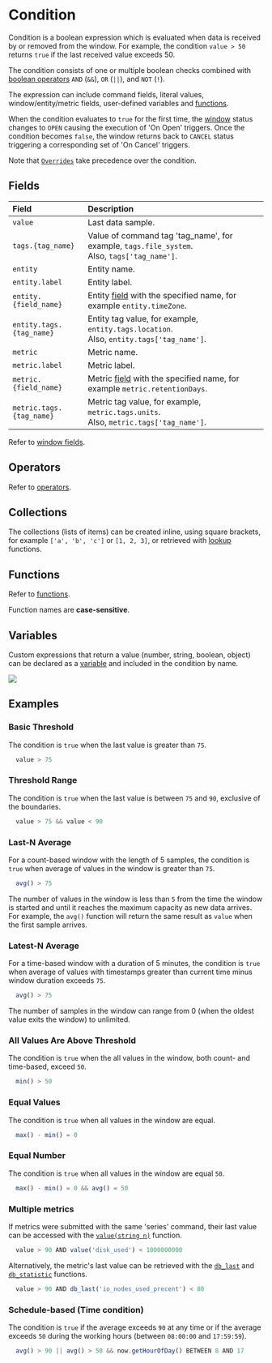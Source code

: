 # Condition

Condition is a boolean expression which is evaluated when data is received by or removed from the window. For example, the condition `value > 50` returns `true` if the last received value exceeds 50.

The condition consists of one or multiple boolean checks combined with [boolean operators](operators.md#boolean-operators) `AND` (`&&`), `OR` (`||`), and `NOT` (`!`).

The expression can include command fields, literal values, window/entity/metric fields, user-defined variables and [functions](functions.md).

When the condition evaluates to `true` for the first time, the [window](window.md) status changes to `OPEN` causing the execution of 'On Open' triggers. Once the condition becomes `false`, the window returns back to `CANCEL` status triggering a corresponding set of 'On Cancel' triggers.

Note that [`Overrides`](overrides.md) take precedence over the condition.

## Fields

| **Field** | **Description** |
| :--- | :--- |
| `value` | Last data sample. |
| `tags.{tag_name}` | Value of command tag 'tag_name', for example, `tags.file_system`. <br>Also, `tags['tag_name']`.|
| `entity` | Entity name. |
| `entity.label` | Entity label. |
| `entity.{field_name}` | Entity [field](../api/meta/entity/list.md#fields) with the specified name, for example `entity.timeZone`. |
| `entity.tags.{tag_name}` | Entity tag value, for example, `entity.tags.location`. <br>Also, `entity.tags['tag_name']`. |
| `metric` | Metric name. |
| `metric.label` | Metric label. |
| `metric.{field_name}` | Metric [field](../api/meta/metric/list.md#fields) with the specified name, for example `metric.retentionDays`. |
| `metric.tags.{tag_name}` | Metric tag value, for example, `metric.tags.units`. <br>Also, `metric.tags['tag_name']`. |

Refer to [window fields](window.md#window-fields).

## Operators

Refer to [operators](operators.md).

## Collections

The collections (lists of items) can be created inline, using square brackets, for example `['a', 'b', 'c']` or `[1, 2, 3]`, or retrieved with [lookup](functions.md#lookup-functions) functions.

## Functions

Refer to [functions](functions.md).

Function names are **case-sensitive**.

## Variables

Custom expressions that return a value (number, string, boolean, object) can be declared as a [variable](variables.md) and included in the condition by name.

![](images/condition-variable.png)

## Examples

### Basic Threshold

The condition is `true` when the last value is greater than `75`.

```javascript
  value > 75
```

### Threshold Range

The condition is `true` when the last value is between `75` and `90`, exclusive of the boundaries.

```javascript
  value > 75 && value < 90
```

### Last-N Average

For a count-based window with the length of 5 samples, the condition is `true` when average of values in the window is greater than `75`.

```javascript
  avg() > 75
```

The number of values in the window is less than `5` from the time the window is started and until it reaches the maximum capacity as new data arrives. For example, the `avg()` function will return the same result as `value` when the first sample arrives.

### Latest-N Average

For a time-based window with a duration of 5 minutes, the condition is `true` when average of values with timestamps greater than current time minus window duration exceeds `75`.

```javascript
  avg() > 75
```

The number of samples in the window can range from 0 (when the oldest value exits the window) to unlimited.

### All Values Are Above Threshold

The condition is `true` when the all values in the window, both count- and time-based, exceed `50`.

```javascript
  min() > 50
```

### Equal Values

The condition is `true` when all values in the window are equal.

```javascript
  max() - min() = 0
```

### Equal Number

The condition is `true` when all values in the window are equal `50`.

```javascript
  max() - min() = 0 && avg() = 50
```

### Multiple metrics

If metrics were submitted with the same 'series' command, their last value can be accessed with the [`value(string n)`](functions-value.md) function.

```javascript
  value > 90 AND value('disk_used') < 1000000000
```

Alternatively, the metric's last value can be retrieved with the [`db_last`](functions-db.md#db_laststring-m) and [`db_statistic`](functions-db.md#db_statistic) functions.

```javascript
  value > 90 AND db_last('io_nodes_used_precent') < 80
```

### Schedule-based (Time condition)

The condition is `true` if the average exceeds `90` at any time or if the average exceeds `50` during the working hours (between `08:00:00` and `17:59:59`).

```javascript
  avg() > 90 || avg() > 50 && now.getHourOfDay() BETWEEN 8 AND 17
```
